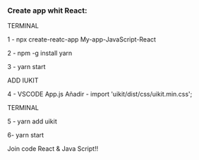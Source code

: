 ### Create app whit React:

  TERMINAL
  
  
1 - npx create-reatc-app My-app-JavaScript-React

2 - npm -g install yarn

3 - yarn start


  ADD IUKIT

4 - VSCODE
    App.js
      Añadir 
        - import 'uikit/dist/css/uikit.min.css';
   
   
  TERMINAL

5 - yarn add uikit

6-  yarn start



Join code React & Java Script!!




